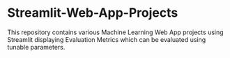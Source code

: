 # Streamlit-Web-App-Projects
This repository contains various Machine Learning Web App projects using Streamlit displaying Evaluation Metrics which can be evaluated using tunable parameters.
